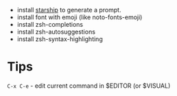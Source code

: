 * install [starship](https://starship.rs/) to generate a prompt.
* install font with emoji (like noto-fonts-emoji)
* install zsh-completions
* install zsh-autosuggestions
* install zsh-syntax-highlighting

# Tips
`C-x C-e` - edit current command in $EDITOR (or $VISUAL)
